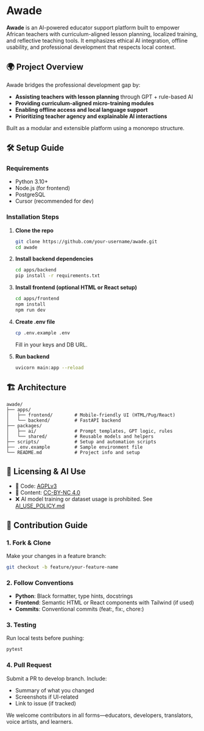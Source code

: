 # Awade

**Awade** is an AI-powered educator support platform built to empower African teachers with curriculum-aligned lesson planning, localized training, and reflective teaching tools. It emphasizes ethical AI integration, offline usability, and professional development that respects local context.

## 🌍 Project Overview

Awade bridges the professional development gap by:

- **Assisting teachers with lesson planning** through GPT + rule-based AI
- **Providing curriculum-aligned micro-training modules**
- **Enabling offline access and local language support**
- **Prioritizing teacher agency and explainable AI interactions**

Built as a modular and extensible platform using a monorepo structure.

## 🛠️ Setup Guide

### Requirements
- Python 3.10+
- Node.js (for frontend)
- PostgreSQL
- Cursor (recommended for dev)

### Installation Steps

1. **Clone the repo**
   ```bash
   git clone https://github.com/your-username/awade.git
   cd awade
   ```

2. **Install backend dependencies**
   ```bash
   cd apps/backend
   pip install -r requirements.txt
   ```

3. **Install frontend (optional HTML or React setup)**
   ```bash
   cd apps/frontend
   npm install
   npm run dev
   ```

4. **Create .env file**
   ```bash
   cp .env.example .env
   ```
   Fill in your keys and DB URL.

5. **Run backend**
   ```bash
   uvicorn main:app --reload
   ```

## 🏗 Architecture

```
awade/
├── apps/
│   ├── frontend/        # Mobile-friendly UI (HTML/Pug/React)
│   └── backend/         # FastAPI backend
├── packages/
│   ├── ai/              # Prompt templates, GPT logic, rules
│   └── shared/          # Reusable models and helpers
├── scripts/             # Setup and automation scripts
├── .env.example         # Sample environment file
└── README.md            # Project info and setup
```

## 📜 Licensing & AI Use

- 🧠 Code: [AGPLv3](https://www.gnu.org/licenses/agpl-3.0.html)
- 📘 Content: [CC-BY-NC 4.0](https://creativecommons.org/licenses/by-nc/4.0/)
- ❌ AI model training or dataset usage is prohibited. See [AI_USE_POLICY.md](./AI_USE_POLICY.md)

## 🤝 Contribution Guide

### 1. Fork & Clone
Make your changes in a feature branch:
```bash
git checkout -b feature/your-feature-name
```

### 2. Follow Conventions
- **Python**: Black formatter, type hints, docstrings
- **Frontend**: Semantic HTML or React components with Tailwind (if used)
- **Commits**: Conventional commits (feat:, fix:, chore:)

### 3. Testing
Run local tests before pushing:
```bash
pytest
```

### 4. Pull Request
Submit a PR to develop branch. Include:
- Summary of what you changed
- Screenshots if UI-related
- Link to issue (if tracked)

We welcome contributors in all forms—educators, developers, translators, voice artists, and learners.

